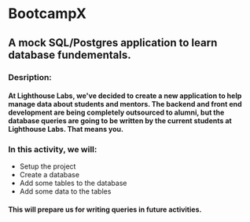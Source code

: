# BootcampX

## A mock SQL/Postgres application to learn database fundementals.

### Desription: 

#### At Lighthouse Labs, we've decided to create a new application to help manage data about students and mentors. The backend and front end development are being completely outsourced to alumni, but the database queries are going to be written by the current students at Lighthouse Labs. That means you.

### In this activity, we will:

* Setup the project
* Create a database
* Add some tables to the database
* Add some data to the tables

#### This will prepare us for writing queries in future activities.